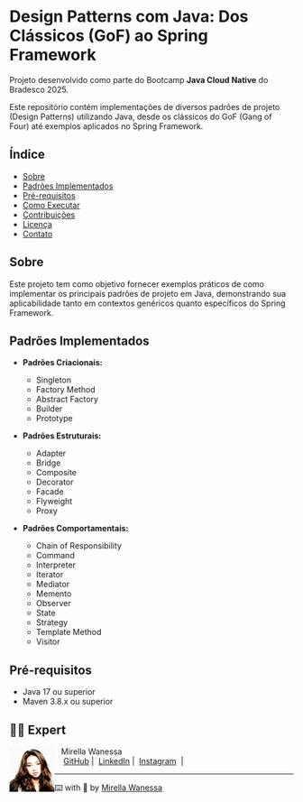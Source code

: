 # Design Patterns com Java: Dos Clássicos (GoF) ao Spring Framework
Projeto desenvolvido como parte do Bootcamp **Java Cloud Native** do Bradesco 2025.

Este repositório contém implementações de diversos padrões de projeto (Design Patterns) utilizando Java, desde os clássicos do GoF (Gang of Four) até exemplos aplicados no Spring Framework.

## Índice

- [Sobre](#sobre)
- [Padrões Implementados](#padrões-implementados)
- [Pré-requisitos](#pré-requisitos)
- [Como Executar](#como-executar)
- [Contribuições](#contribuições)
- [Licença](#licença)
- [Contato](#contato)

## Sobre

Este projeto tem como objetivo fornecer exemplos práticos de como implementar os principais padrões de projeto em Java, demonstrando sua aplicabilidade tanto em contextos genéricos quanto específicos do Spring Framework.

## Padrões Implementados

- **Padrões Criacionais:**
  - Singleton
  - Factory Method
  - Abstract Factory
  - Builder
  - Prototype

- **Padrões Estruturais:**
  - Adapter
  - Bridge
  - Composite
  - Decorator
  - Facade
  - Flyweight
  - Proxy

- **Padrões Comportamentais:**
  - Chain of Responsibility
  - Command
  - Interpreter
  - Iterator
  - Mediator
  - Memento
  - Observer
  - State
  - Strategy
  - Template Method
  - Visitor

## Pré-requisitos

- Java 17 ou superior
- Maven 3.8.x ou superior

## 👩‍💻 Expert

<p>
    <img 
      align="left" 
      width="80" 
      src="GitHub/imagens/User.jpeg"
    />
    <p>&nbsp;&nbsp;&nbsp;Mirella Wanessa<br>
    &nbsp;&nbsp;&nbsp;
    <a href="https://github.com/Mirellawanessa">GitHub</a>&nbsp;|&nbsp;
    <a href="https://www.linkedin.com/in/mirellawanessa/">LinkedIn</a>&nbsp;|&nbsp;
    <a href="https://www.instagram.com/_mirella.page/?next=%2F">Instagram</a>
    &nbsp;|&nbsp;</p>
</p>

---

⌨️ with 💜 by [Mirella Wanessa](https://github.com/Mirellawanessa)